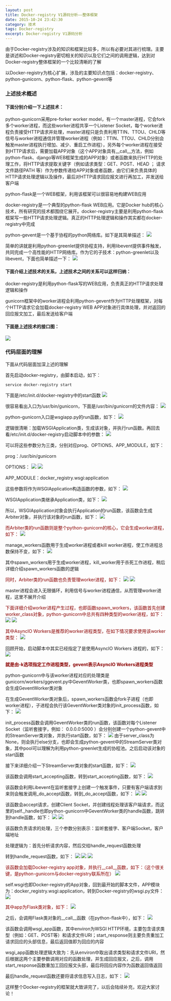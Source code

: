```yaml
---
layout: post
title: Docker-registry V1源码分析——整体框架
date: 2015-10-24 23:42:30
category: 技术
tags: Docker-registry
excerpt: Docker-registry V1源码分析
---
```


由于Docker-registry涉及的知识和框架比较多，所以有必要对其进行梳理。主要是讲述和Docker-registry密切相关的知识以及它们之间的调用逻辑，达到对Docker-registry整体框架的一个比较清晰的了解

以Docker-registry为核心扩展，涉及的主要知识点包括：docker-registry、python-gunicorn、python-flask、python-gevent等

### 上述技术概述

#### **下面分别介绍一下上述技术：**

python-gunicorn采用pre-forker worker model，有一个master进程，它会fork多个worker进程，而这些worker进程共享一个Listener Socket，每个worker进程负责接受HTTP请求并处理，master进程只是负责利用TTIN、TTOU、CHLD等信号与worker进程通信并管理worker进程（例如：TTIN、TTOU、CHLD分别会触发master进程执行增加、减少、重启工作进程），另外每个worker进程在接受到HTTP请求后，需要加载APP对象（这个APP对象具有__call__方法，例如python-flask、django等WEB框架生成的APP对象）或者函数来执行HTTP的处理工作，将HTTP请求提取关键字（例如请求类型：GET、POST、HEAD ； 请求文件路径PATH 等）作为参数传递给APP对象或者函数，由它们来负责具体的HTTP请求处理逻辑以及操作，最后对HTTP请求回应报文进行再加工，并发送给客户端

python-flask是一个WEB框架，利用该框架可以很容易地构建WEB应用

docker-registry是一个典型的python-flask WEB应用。它是Docker hub的核心技术，所有研究的技术都围绕它展开。docker-registry主要是利用python-flask框架写一些HTTP请求处理逻辑。真正的HTTP处理逻辑和操作其实都在docker-registry中完成

python-gevent是一个基于协程的python网络库。如下是其简单描述：
![](/public/img/docker-registry/2016-10-24-docker-registry/1.png)

简单的讲就是利用python-greenlet提供协程支持，利用libevent提供事件触发，共同完成一个高性能的HTTP网络库。作为它的子技术：python-greenlet以及libevent，下面也简单描述一下：
![](/public/img/docker-registry/2016-10-24-docker-registry/2.png)

#### **下面介绍上述技术的关系，上述技术之间的关系可以这样归纳：**

docker-registry是利用python-flask写的WEB应用，负责真正的HTTP请求处理逻辑和操作

gunicorn框架中的worker进程会利用python-gevent作为HTTP处理框架，对每个HTTP请求它会加载docker-registry WEB APP对象进行具体处理，并对返回的回应报文加工，最后发送给客户端

#### **下面是上述技术的接口图：**
![](/public/img/docker-registry/2016-10-24-docker-registry/3.png)

### 代码层面的理解

下面从代码层面加深上述的理解

首先启动docker-registry，由脚本启动，如下：

```sh
service docker-registry start
```

下面是/etc/init.d/docker-registry中的start函数
![](/public/img/docker-registry/2016-10-24-docker-registry/4.png)

很容易看出入口为/usr/bin/gunicorn，下面是/usr/bin/gunicorn的文件内容：
![](/public/img/docker-registry/2016-10-24-docker-registry/5.png)

python-gunicorn入口是wsgiapp.py的run函数，如下：
![](/public/img/docker-registry/2016-10-24-docker-registry/6.png)

逻辑很清晰：加载WSGIApplication类，生成该对象，并执行run函数。再回去看/etc/init.d/docker-registry启动脚本中的参数：
![](/public/img/docker-registry/2016-10-24-docker-registry/7.png)

可以将这些参数分为三类，分别对应prog、OPTIONS、APP_MODULE，如下：

prog：/usr/bin/gunicorn

OPTIONS：
![](/public/img/docker-registry/2016-10-24-docker-registry/8.png)
![](/public/img/docker-registry/2016-10-24-docker-registry/9.png)

APP_MODULE：docker_registry.wsgi:application

这些参数将作为WSGIApplication构造函数的参数，如下：
![](/public/img/docker-registry/2016-10-24-docker-registry/10.png)

WSGIApplication类继承Application类，如下：
![](/public/img/docker-registry/2016-10-24-docker-registry/11.png)

所以，WSGIApplication对象会执行Application的run函数，该函数会生成Arbiter对象，并执行该对象的run函数，如下：
![](/public/img/docker-registry/2016-10-24-docker-registry/12.png)

<font color="#8B0000">而Arbiter类的run函数则是整个python-gunicorn的核心，它会生成worker进程，如下：</font>
![](/public/img/docker-registry/2016-10-24-docker-registry/13.png)

manage_workers函数用于生成worker进程或者kill worker进程，使工作进程总数保持不变，如下：
![](/public/img/docker-registry/2016-10-24-docker-registry/14.png)

其中spawn_workers用于生成worker进程，kill_worker用于杀死工作进程，稍后详细介绍spawn_workers函数的逻辑

<font color="#8B0000">同时，Arbiter类的run函数也负责管理worker进程，如下：</font>
![](/public/img/docker-registry/2016-10-24-docker-registry/15.png)
![](/public/img/docker-registry/2016-10-24-docker-registry/32.png)

master进程会进入无限循环，利用信号与worker进程通信，从而管理worker进程，这里不展开介绍

<font color="#8B0000">下面详细介绍worker进程产生过程，也即函数spawn_workers，该函数首先创建worker_class对象，python-gunicorn中总共有四种类型的worker进程，如下：</font>
![](/public/img/docker-registry/2016-10-24-docker-registry/16.png)
![](/public/img/docker-registry/2016-10-24-docker-registry/17.png)

<font color="#8B0000">其中AsyncIO Workers是推荐的worker进程类型，在如下情况要求使用该worker类型：</font>
![](/public/img/docker-registry/2016-10-24-docker-registry/18.png)

回顾开始，启动脚本中其实已经指定了是使用AsyncIO Workers 进程的，如下：
![](/public/img/docker-registry/2016-10-24-docker-registry/19.png)

**<font color="#8B0000">就是由-k选项指定工作进程类型，gevent表示AsyncIO Workers进程类型</font>**

python-gunicorn中与该worker进程对应的处理类是gunicorn/workers/ggevent.py中GeventWorker类，也即spawn_workers函数会生成GeventWorker类对象

在生成GeventWorker类对象后，spawn_workers函数会fork子进程（也即worker进程），子进程会执行该GeventWorker类对象的init_process函数，如下：
![](/public/img/docker-registry/2016-10-24-docker-registry/20.png)

init_process函数会调用GeventWorker类的run函数，该函数对每个Listener Socket（监听套接字，例如：  0.0.0.0:5000 ）会分别创建一个python-gevent中的StreamServer类对象，并执行start函数，如下：
![](/public/img/docker-registry/2016-10-24-docker-registry/21.png)
由于server_class为None，则会执行else分支，也即会生成python-gevent中的StreamServer类对象，其中pool可以理解为利用python-greenlet生成的协程池。之后启动该对象的start函数

接下来详细介绍一下StreamServer类对象的start函数，如下：
![](/public/img/docker-registry/2016-10-24-docker-registry/22.png)

该函数会调用start_accepting函数，转到start_accepting函数，如下：
![](/public/img/docker-registry/2016-10-24-docker-registry/23.png)

该函数会利用Libevent在监听套接字上创建一个触发事件，只要有客户端请求到来则会触发调用_do_accept函数，转到_do_accept函数，如下：
![](/public/img/docker-registry/2016-10-24-docker-registry/24.png)
![](/public/img/docker-registry/2016-10-24-docker-registry/33.png)

该函数会accept请求，创建Client Socket，并创建线程处理该客户端请求，而这里的self._handle也即python-gunicorn中GeventWorker类的handle函数，跳转到handle函数，如下：
![](/public/img/docker-registry/2016-10-24-docker-registry/25.png)
![](/public/img/docker-registry/2016-10-24-docker-registry/34.png)

该函数负责请求的处理，三个参数分别表示：监听套接字、客户端Socket，客户端地址

处理逻辑为：首先分析请求内容，然后交给handle_request函数处理

转到handle_request函数，如下：
![](/public/img/docker-registry/2016-10-24-docker-registry/26.png)
![](/public/img/docker-registry/2016-10-24-docker-registry/35.png)
![](/public/img/docker-registry/2016-10-24-docker-registry/36.png)

<font color="#8B0000">该函数会加载Docker-registry app对象，并执行__call__函数，如下：（这个很关键，是python-gunicorn与docker-registry联系所在）</font>
![](/public/img/docker-registry/2016-10-24-docker-registry/27.png)

self.wsgi也即Docker-registry的App对象，回到最开始的脚本文件，APP模块为：docker_registry.wsgi:application，转到Docker-registry的wsgi.py文件：
![](/public/img/docker-registry/2016-10-24-docker-registry/28.png)

<font color="#8B0000">其中app为Flask类对象，如下：</font>
![](/public/img/docker-registry/2016-10-24-docker-registry/29.png)

之后，会调用Flask类对象的__call__函数（在python-flask中），如下：
![](/public/img/docker-registry/2016-10-24-docker-registry/30.png)

该函数会调用wsgi_app函数，其中environ为WSGI HTTP环境，主要包含请求类型（例如：GET、POST等）和请求文件URI；start_response则主要负责重加工请求回应的头部信息，最后返回值即为回应的内容

wsgi_app函数处理逻辑大致为：先从environ中取出请求类型和请求文件URI，然后根据这两个主要参数调用对应的函数处理，并生成回应报文，之后，调用start_response函数重加工回应报文头部，最后将回应内容作为函数返回值返回

最后handle_request函数还要将请求信息写入日志，如下：
![](/public/img/docker-registry/2016-10-24-docker-registry/31.png)

这样整个Docker-registry的框架就大致讲完了，以后会陆续补充，欢迎大家讨论！










